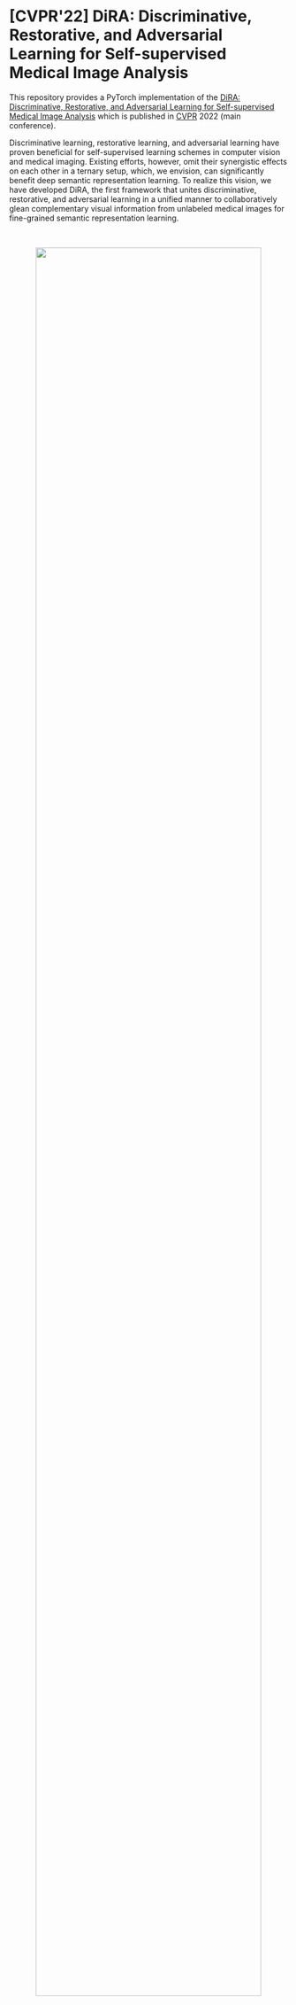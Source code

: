 # [CVPR'22] DiRA: Discriminative, Restorative, and Adversarial Learning for Self-supervised Medical Image Analysis

This repository provides a PyTorch implementation of the [DiRA: Discriminative, Restorative, and Adversarial Learning for Self-supervised Medical Image Analysis](https://arxiv.org/pdf/2204.10437.pdf) which is published in [CVPR](https://cvpr2022.thecvf.com/) 2022 (main conference).

Discriminative learning, restorative learning, and adversarial learning have proven beneficial for self-supervised learning schemes in computer vision and medical imaging. Existing efforts, however, omit their synergistic effects on each other in a ternary setup, which, we envision, can significantly benefit deep semantic representation learning. To realize this vision, we have developed DiRA, the first framework that unites discriminative, restorative, and adversarial learning in a unified manner to collaboratively glean complementary visual information from unlabeled medical images for fine-grained semantic representation learning. 

<br/>
<p align="center"><img width="90%" src="images/method_idea.png" /></p>
<br/>

## Publication
<b>DiRA: Discriminative, Restorative, and Adversarial Learning for Self-supervised Medical Image Analysis </b> <br/>
[Fatemeh Haghighi](https://github.com/fhaghighi)<sup>1*</sup>, [Mohammad Reza Hosseinzadeh Taher](https://github.com/MR-HosseinzadehTaher)<sup>1*</sup>,  [Michael B. Gotway](https://www.mayoclinic.org/biographies/gotway-michael-b-m-d/bio-20055566)<sup>2</sup>, [Jianming Liang](https://chs.asu.edu/jianming-liang)<sup>1</sup><br/>
<sup>1 </sup>Arizona State University, <sup>2 </sup>Mayo Clinic <br/>
<sup>*</sup> Equal contributors ordered alphabetically.<br/>
Published in: **IEEE/CVF Conference on Computer Vision and Pattern Recognition (CVPR), 2022.**


[Paper](https://arxiv.org/pdf/2204.10437.pdf) | [Code](https://github.com/fhaghighi/DiRA) | [Poster](#) | Presentation (#)

## Major results from our work
1. **DiRA enriches discriminative learning.**
<br/>
<p align="center"><img width="100%" src="images/w_wo_ReD.png" /></p>
<br/>

2. **DiRA improves robustness to small data regimes.**
<br/>
<p align="center"><img width="100%" src="images/result1.png" /></p>
<br/>

3. **DiRA improves weakly-supervised localization.**
<br/>
<p align="center"><img width="100%" src="images/CAM.png" /></p>

4. **DiRA outperforms fully-supervised baselines.**
<br/>
<p align="center"><img width="100%" src="images/result2.png" /></p>
<br/>

Credit to [superbar](https://github.com/scottclowe/superbar) by Scott Lowe for Matlab code of superbar.

## Requirements
+ Linux
+ Python
+ Install PyTorch ([pytorch.org](http://pytorch.org))

## Installation
Clone the repository and install dependencies using the following command:
```bash
$ git clone https://github.com/fhaghighi/DiRA.git
$ cd DiRA/
$ pip install -r requirements.txt
```

## Self-supervised pre-training
### 1. Preparing data
We used traing set of ChestX-ray14 dataset for pre-training 2D DiRA models, which can be downloaded from [this link](https://nihcc.app.box.com/v/ChestXray-NIHCC).

- The downloaded ChestX-ray14 should have a directory structure as follows:
```
ChestX-ray14/
    |--  images/ 
         |-- 00000012_000.png
         |-- 00000017_002.png
         ... 
```
We use 10% of training data for validation. We also provide the list of training and validation images in ``dataset/Xray14_train_official.txt`` and ``dataset/Xray14_val_official.txt``, respectively. The training set is based on the officiall split provided by ChestX-ray14 dataset. Training labels are not used during pre-training stage. The path to images folder is required for pre-training stage.

### 2. Pre-training DiRA
This implementation only supports multi-gpu, DistributedDataParallel training, which is faster and simpler; single-gpu or DataParallel training is not supported. The instance discrimination setup follows [MoCo](https://github.com/facebookresearch/moco). The checkpoints with the lowest validation loss are used for fine-tuning. We do unsupervised pre-training of a U-Net model with ResNet-50 backbone on ChestX-ray14 using 4 NVIDIA V100 GPUs.

To stabilize the adversarial training process, we first warm up the encoder and decoder by training the discriminative and restorative components. To do so, run the following command:
```bash
python main_DiRA_moco.py /path/to/images/folder --dist-url 'tcp://localhost:10001' --multiprocessing-distributed \
--world-size 1 --rank 0 --mlp --moco-t 0.2  --cos --mode dir 
```
Next, we add the adversarial learning to jointly train the whole framework. To do so, run the following command:
```bash
python main_DiRA_moco.py /path/to/images/folder --dist-url 'tcp://localhost:10001' --multiprocessing-distributed \
--world-size 1 --rank 0 --mlp --moco-t 0.2  --cos --mode dira --batch-size 16   --epochs 400 --generator_pre_trained_weights checkpoint/DiRA_moco/dir/checkpoint.pth 
```

## Fine-tuning on downstream tasks
For downstream tasks, we use the code provided by recent [transfer learning benchmark](https://github.com/MR-HosseinzadehTaher/BenchmarkTransferLearning) in medical imaging. 

DiRA provides a pre-trained U-Net model, which the encoder can be utilized for the <i>classification</i> and encoder-decoder for the  <i>segmentation</i> downstream tasks. 

For classification tasks, a ResNet-50 encoder can be initialized with the pre-trained encoder of DiRA as follows:
```python
import torchvision.models as models

num_classes = #number of target task classes
weight = #path to DiRA pre-trained model
model = models.__dict__['resnet50'](num_classes=num_classes)
state_dict = torch.load(weight, map_location="cpu")
if "state_dict" in state_dict:
   state_dict = state_dict["state_dict"]
state_dict = {k.replace("module.", ""): v for k, v in state_dict.items()}
state_dict = {k.replace("backbone.", ""): v for k, v in state_dict.items()}
state_dict = {k.replace("encoder.", ""): v for k, v in state_dict.items()}
for k in list(state_dict.keys()):
   if k.startswith('fc') or k.startswith('segmentation_head') or k.startswith('decoder') :
      del state_dict[k]
msg = model.load_state_dict(state_dict, strict=False)
print("=> loaded pre-trained model '{}'".format(weight))
print("missing keys:", msg.missing_keys)
```

For segmentation tasks, a U-Net can be initialized with the pre-trained encoder and decoder of DiRA as follows:
```python
import segmentation_models_pytorch as smp

backbone = 'resnet50'
weight = #path to DiRA pre-trained model
model=smp.Unet(backbone)
state_dict = torch.load(weight, map_location="cpu")
if "state_dict" in state_dict:
   state_dict = state_dict["state_dict"]
state_dict = {k.replace("module.", ""): v for k, v in state_dict.items()}
state_dict = {k.replace("backbone.", ""): v for k, v in state_dict.items()}
for k in list(state_dict.keys()):
   if k.startswith('fc') or k.startswith('segmentation_head'):
      del state_dict[k]
msg = model.load_state_dict(state_dict, strict=False)
print("=> loaded pre-trained model '{}'".format(weight))
print("missing keys:", msg.missing_keys)

```


## Citation
If you use this code or use our pre-trained weights for your research, please cite our paper:
```
@misc{haghighi2022dira,
      title={DiRA: Discriminative, Restorative, and Adversarial Learning for Self-supervised Medical Image Analysis}, 
      author={Fatemeh Haghighi and Mohammad Reza Hosseinzadeh Taher and Michael B. Gotway and Jianming Liang},
      year={2022},
      eprint={2204.10437},
      archivePrefix={arXiv},
      primaryClass={cs.CV}
}
```
## Acknowledgement
With the help of Zongwei Zhou, Zuwei Guo started implementing the earlier ideas behind ``United & Unified'', which has branched out into DiRA. We thank them for their feasibility exploration, especially their initial evaluation on TransVW and various training strategies. This research has been supported in part by ASU and Mayo Clinic through a Seed Grant and an Innovation Grant and in part by the NIH under Award Number R01HL128785. The content is solely the responsibility of the authors and does not necessarily represent the official views of the NIH. This work  utilized the GPUs provided in part by the ASU Research Computing and in part by the Extreme Science and Engineering Discovery Environment (XSEDE) funded by the National Science Foundation (NSF) under grant number ACI-1548562.  Paper content is covered by patents pending. We build U-Net architecture for segmentation tasks by referring to the released code at [segmentation_models.pytorch](https://github.com/qubvel/segmentation_models.pytorch). The instance discrimination is based on [MoCo](https://github.com/facebookresearch/moco).


## License

Released under the [ASU GitHub Project License](./LICENSE).
